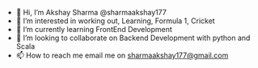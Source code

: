 - 👋 Hi, I’m Akshay Sharma @sharmaakshay177
- 👀 I’m interested in working out, Learning, Formula 1, Cricket
- 🌱 I’m currently learning FrontEnd Development
- 💞️ I’m looking to collaborate on Backend Development with python and Scala
- 📫 How to reach me email me on sharmaakshay177@gmail.com

<!---
sharmaakshay177/sharmaakshay177 is a ✨ special ✨ repository because its `README.md` (this file) appears on your GitHub profile.
You can click the Preview link to take a look at your changes.
--->
